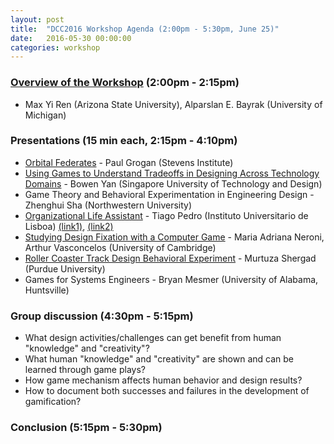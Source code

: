 ```yaml
---
layout: post
title:  "DCC2016 Workshop Agenda (2:00pm - 5:30pm, June 25)"
date:   2016-05-30 00:00:00
categories: workshop
---
```

### [Overview of the Workshop](../_presentations/intro.pdf) (2:00pm - 2:15pm) ###
* Max Yi Ren (Arizona State University), Alparslan E. Bayrak (University of Michigan)

### Presentations (15 min each, 2:15pm - 4:10pm) ###
* [Orbital Federates](../_presentations/stevens.pdf) - Paul Grogan (Stevens Institute)
* [Using Games to Understand Tradeoffs in Designing Across Technology 
Domains](../_presentations/sutd.pdf) - Bowen Yan (Singapore University of Technology and Design)
* Game Theory and Behavioral Experimentation in Engineering Design - Zhenghui Sha (Northwestern University)
* [Organizational Life Assistant](../_presentations/iscte.pdf) - Tiago Pedro (Instituto Universitario de Lisboa) [(link1)](https://vimeo.com/110771267), [(link2)](https://vimeo.com/132556930)
* [Studying Design Fixation with a Computer Game](../_presentations/cambridge.pdf) - Maria Adriana Neroni, Arthur Vasconcelos (University of Cambridge)
* [Roller Coaster Track Design Behavioral Experiment](../_presentations/purdue.pdf) - Murtuza Shergad (Purdue University)
* Games for Systems Engineers - Bryan Mesmer (University of Alabama, Huntsville)

### Group discussion (4:30pm - 5:15pm) ###
* What design activities/challenges can get benefit from human "knowledge" and "creativity"?
* What human "knowledge" and "creativity" are shown and can be learned through game plays?
* How game mechanism affects human behavior and design results?
* How to document both successes and failures in the development of gamification?

### Conclusion (5:15pm - 5:30pm) ###


